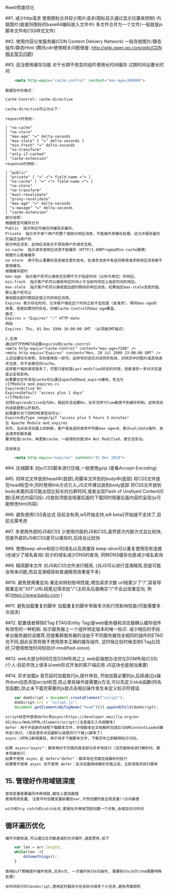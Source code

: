 #web性能优化

##1. 减少http请求
	使用图标合并较少图片请求(图标显示通过显示位置来控制)
	内联图片(直接将图标的base64编码放入文件中)
	多文件合并为一个文件(一般就是js脚本文件和CSS样式文件)

##2. 使用内容分发服务器(CDN Content Delivery Network)
	一般存放图片/静态组件/静态Html (腾讯cdn使用相关问题借鉴: http://wiki.open.qq.com/wiki/CDN相关常见问题)

##3. 适当使用缓存功能
	对于长期不改变的组件使用长时间缓存 过期时间设置长时间
```html
	<meta http-equiv="cache-control" content="max-age=360000">
```
	数据包中的格式：

	Cache-Control: cache-directive

	cache-directive可以为以下：

	request时用到：

	| "no-cache"
	| "no-store"
	| "max-age" "=" delta-seconds
	| "max-stale" [ "=" delta-seconds ]
	| "min-fresh" "=" delta-seconds
	| "no-transform"
	| "only-if-cached"
	| "cache-extension"
	response时用到：

	| "public"
	| "private" [ "=" <"> field-name <"> ]
	| "no-cache" [ "=" <"> field-name <"> ]
	| "no-store"
	| "no-transform"
	| "must-revalidate"
	| "proxy-revalidate"
	| "max-age" "=" delta-seconds
	| "s-maxage" "=" delta-seconds
	| "cache-extension"
	部分说明：
	根据是否可缓存分为
	Public  指示响应可被任何缓存区缓存。
	Private  指示对于单个用户的整个或部分响应消息，不能被共享缓存处理。这允许服务器仅仅描述当用户的
	部分响应消息，此响应消息对于其他用户的请求无效。
	no-cache  指示请求或响应消息不能缓存（HTTP/1.0用Pragma的no-cache替换）
	根据什么能被缓存
	no-store  用于防止重要的信息被无意的发布。在请求消息中发送将使得请求和响应消息都不使用缓存。
	根据缓存超时
	max-age  指示客户机可以接收生存期不大于指定时间（以秒为单位）的响应。
	min-fresh  指示客户机可以接收响应时间小于当前时间加上指定时间的响应。
	max-stale  指示客户机可以接收超出超时期间的响应消息。如果指定max-stale消息的值，那么客户机可以
	接收超出超时期指定值之内的响应消息。
	Expires 表示存在时间，允许客户端在这个时间之前不去检查（发请求），等同max-age的
	效果。但是如果同时存在，则被Cache-Control的max-age覆盖。
	格式：
	Expires = "Expires" ":" HTTP-date
	例如
	Expires: Thu, 01 Dec 1994 16:00:00 GMT （必须是GMT格式）
	 
	2.应用
	通过HTTP的META设置expires和cache-control
	<meta http-equiv="Cache-Control" content="max-age=7200" />
	<meta http-equiv="Expires" content="Mon, 20 Jul 2009 23:00:00 GMT" />
	上述设置仅为举例，实际使用其一即可。这样写的话仅对该网页有效，对网页中的图片或其他请求无效，并不会做任何cache。
	这样客户端的请求就多了，尽管只是检查Last-modified状态的东西，但是请求一多对浏览速度必定有影响。
	如果要对文件添加cache可以通过apache的mod_expire模块，写法为
	<IfModule mod_expires.c>
	ExpiresActive On
	ExpiresDefault "access plus 1 days"
	</IfModule>
	记得ExpiresActive设为On，我起先没设置On，似乎怎样YSlow都查不到缓存机制。这样添加的话就是默认所有的。
	如果要针对个别MIME类型则可以：
	ExpiresByType image/gif "access plus 5 hours 3 minutes"
	见 Apache Module mod_expires
	另外，当点击浏览器上的刷新，客户端发送的请求中均是max-age=0，表示validate操作，发送请求到服务器
	要求检查cache，再更新cache，一般得到的是304 Not Modified，表示没变动。

	具体用法
```html
	<meta http-equiv="expires" content="31 Dec 2019">
```
	
##4. 压缩脚本
	对js/CSS脚本进行压缩,一般使用gzip (查看Accept-Encoding)

##5. 将样式文件放到head中(首部),将脚本文件到的body中(底部)
	将CSS文件放在head标签中,同时使用link方式引入,JS文件建议放到body底部
	将CSS文件放到body末尾的话可能出现比较长的白屏时间,或者出现Flash of Unstlyed Content问题(无样式内容闪烁)
	JS放到顶部会阻塞后面的下载同时阻塞后面内容的呈现(js可能修改html内容)

##6. 避免使用CSS表达式
	目前没有用,ie5开始支持,ie8 beta2开始就不支持了,目前无需考虑

##7. 多使用外部的JS和CSS
	少使用内联的JS和CSS,虽然首次内联方式会比较快,但是外部的JS和CSS是可以缓存的,后续会比较快

##8. 使用keep-alive和较少的域名以及其缓存
	keep-alive可以重复使用现有连接(也减少了域名查询)
	较少的域名减少DNS的查询, 同样DNS缓存也是减少域名查询

##9. 精简脚本文件
	对JS和CSS文件进行精简, (对JS可以进行混淆精简,但是可能会带来问题,而且混淆精简和普通精简效果差不多)

##10. 避免使用重定向
	重定向特别影响性能,增加请求次数
	url结尾少了"/",容易导致重定向"301",URL结尾记得添加"/"(主机名后面确实"/"不会出现重定向, 例如:https://www.baidu.com )

##11. 避免加载重复的脚步
	加载重复的脚步导致多次执行而影响性能(可能需要多次请求)

##12. 配置或者移除ETag
	ETAG(Entity Tag)是web服务器和浏览器确认缓存组件有效性的一种机制. 标示服务器上一个组件特定版本的唯一标识. 减少相应的字段. 单台服务器的话推荐,但是集群服务器的话由于不同服务器完全相同的组件的ETAG也不同,因此反而导致不使用原本正确的缓存组件, 这时候比较时候去除ETag比较好,只使用修改时间校验(if-modified-since).

##13. web大部分时间花在DOM布局之上
	web前端想办法优化DOM布局(CSS) (个人:目前市场上很多以web形式开发的客户端应用 JS这块也是相当重要)


##14. 异步加载js
	首页延时加载执行js,提升体验, 开始加载必要的js,后续通过js操作dom动态添加script标签,防止某些操作是需要js方法,可以先定义stub函数(同名空函数),防止未下载完需要的js就点击相应操作发生未定义标识符错误.
```javascript
	var domScript = document.createElement("script");
	domScript.src = "script.js";
	document.getElementsByTagName("head")[0].appendChild(domScript);
```
	
	script标签中使用defer和async(https://developer.mozilla.org/en-US/docs/Web/HTML/Element/script)(注意是引入外部脚本)
	defer：用于开启新的线程下载脚本文件，并使脚本在文档解析完成后(DOMContentLoaded事件前)执行。(现在很多浏览器默认就是并行下载js脚本了)
	async：HTML5新增属性，用于异步下载脚本文件，下载完毕立即解释执行代码。

	如果 async="async"：脚本相对于页面的其余部分异步地执行（当页面继续进行解析时，脚本将被执行）
	如果不使用 async 且 defer="defer"：脚本将在页面完成解析时执行
	如果既不使用 async 也不使用 defer：在浏览器继续解析页面之前，立即读取并执行脚本


## 15. 管理好作用域链深度
	查找变量是要遍历作用域链,越往上查找越慢
	使用局部变量, 注意平时创建变量前要加var,不然创建的是全局变量!!访问最慢
	
	with和try catch的catch从句,都是在作用域顶部创建一个对象,会增加访问时间

## 循环遍历优化
	循环次数知道,可以通过总次数递减的方式循环,速度更快,如下
```javascript
	var len = arr.length;
	while(len--){
		doSomethings();
	}
```

	使用Duff策略提升循环效率,总共n次, 一次循环执行m次操作, 需要执行n/m次(n%m需要特殊处理)

	长时间执行的JavaScript,使用定时器将大任务拆分成多个小任务,避免界面假死


	




